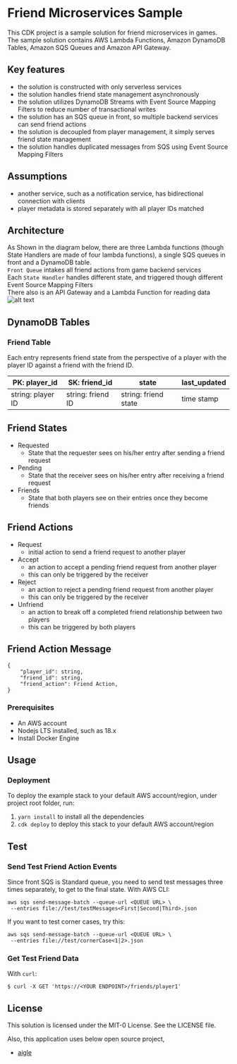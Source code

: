# Friend Microservices Sample

This CDK project is a sample solution for friend microservices in games.\
The sample solution contains AWS Lambda Functions, Amazon DynamoDB Tables, Amazon SQS Queues and Amazon API Gateway.

## Key features

- the solution is constructed with only serverless services
- the solution handles friend state management asynchronously
- the solution utilizes DynamoDB Streams with Event Source Mapping Filters to reduce number of transactional writes
- the solution has an SQS queue in front, so multiple backend services can send friend actions
- the solution is decoupled from player management, it simply serves friend state management
- the solution handles duplicated messages from SQS using Event Source Mapping Filters

## Assumptions

- another service, such as a notification service, has bidirectional connection with clients
- player metadata is stored separately with all player IDs matched

## Architecture

As Shown in the diagram below, there are three Lambda functions (though State Handlers are made of four lambda functions), a single SQS queues in front and a DynamoDB table.\
`Front Queue` intakes all friend actions from game backend services\
Each `State Handler` handles different state, and triggered though different Event Source Mapping Filters\
There also is an API Gateway and a Lambda Function for reading data\
![alt text](./docs/FriendsMicroservices.png)

## DynamoDB Tables

### Friend Table

Each entry represents friend state from the perspective of a player with the player ID against a friend with the friend ID.

| PK: player_id     | SK: friend_id     | state                | last_updated |
| ----------------- | ----------------- | -------------------- | ------------ |
| string: player ID | string: friend ID | string: friend state | time stamp   |

## Friend States

- Requested
  - State that the requester sees on his/her entry after sending a friend request
- Pending
  - State that the receiver sees on his/her entry after receiving a friend request
- Friends
  - State that both players see on their entries once they become friends

## Friend Actions

- Request
  - initial action to send a friend request to another player
- Accept
  - an action to accept a pending friend request from another player
  - this can only be triggered by the receiver
- Reject
  - an action to reject a pending friend request from another player
  - this can only be triggered by the receiver
- Unfriend
  - an action to break off a completed friend relationship between two players
  - this can be triggered by both players

## Friend Action Message

```
{
    "player_id": string,
    "friend_id": string,
    "friend_action": Friend Action,
}
```

### Prerequisites

- An AWS account
- Nodejs LTS installed, such as 18.x
- Install Docker Engine

## Usage

### Deployment

To deploy the example stack to your default AWS account/region, under project root folder, run:

1. `yarn install` to install all the dependencies
2. `cdk deploy` to deploy this stack to your default AWS account/region

## Test

### Send Test Friend Action Events

Since front SQS is Standard queue, you need to send test messages three times separately, to get to the final state.
With AWS CLI:

```
aws sqs send-message-batch --queue-url <QUEUE URL> \
 --entries file://test/testMessages<First|Second|Third>.json
```

If you want to test corner cases, try this:

```
aws sqs send-message-batch --queue-url <QUEUE URL> \
 --entries file://test/cornerCase<1|2>.json
```

### Get Test Friend Data

With `curl`:

```
$ curl -X GET 'https://<YOUR ENDPOINT>/friends/player1'
```

## License

This solution is licensed under the MIT-0 License. See the LICENSE file.

Also, this application uses below open source project,

- [aigle](https://www.npmjs.com/package/aigle)
